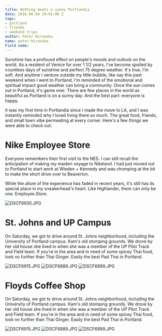 ```yaml
---
title: Nothing beats a sunny Portlandia
date: 2016-06-04 19:01:00 Z
tags:
- portland
- friends
- weekend trips
author: Peter Hironaka
name: peter-hironaka
Field name: 
---
```


Sunshine has a profound effect on people's moods and outlook on the world. As a resident of Venice for over 1 1/2 years, I've become spoiled by countless days of sunshine and perfect 75 degree weather. It's true, I'm soft. And anytime I venture outside my little bubble, like say this past weekend when I went to Portland, I'm reminded of the emotional and spiritual impact good weather can bring a community. Once the sun comes out in Portland, it's game over. There are few places in the world as beautiful as Portland is on a sunny day. And the best part: everyone is happy. 

It was my first time in Portlandia since I made the move to LA, and I was instantly reminded why I loved living there so much. The great food, friends, and small town vibe permeating at every corner. Here's a few things we were able to check out:

# Nike Employee Store

Everyone remembers their first visit to the NES. I can still recall the anticipation of making my maiden voyage to Nikeland. I had just moved out to Portland to start work at Wieden + Kennedy and was chomping at the bit to make the short drive over to Beaverton. 

While the allure of the experience has faded in recent years, it's still has its special place in my sneakerhead's heart. Like Highlander, there can only be one. Employee.Store. 

![DSCF6930.JPG](/uploads/DSCF6930.JPG)


# St. Johns and UP Campus

On Saturday, we got to drive around St. Johns neighborhood, including the University of Portland campus. Kam's old stomping grounds. We drove by her old house she lived in when she was a member of the UP Pilot Track and Field team. If you're in the area and in need of some spicey Thai food, look no further than Thai Ginger. Easily the best Pad Thai in Portland.  

![DSCF6915.JPG](/uploads/DSCF6915.JPG)
![DSCF6889.JPG](/uploads/DSCF6889.JPG)
![DSCF6899.JPG](/uploads/DSCF6899.JPG)


# Floyds Coffee Shop

On Saturday, we got to drive around St. Johns neighborhood, including the University of Portland campus. Kam's old stomping grounds. We drove by her old house she lived in when she was a member of the UP Pilot Track and Field team. If you're in the area and in need of some spicey Thai food, look no further than Thai Ginger. Easily the best Pad Thai in Portland.  

![DSCF6915.JPG](/uploads/DSCF6915.JPG)
![DSCF6889.JPG](/uploads/DSCF6889.JPG)
![DSCF6899.JPG](/uploads/DSCF6899.JPG)